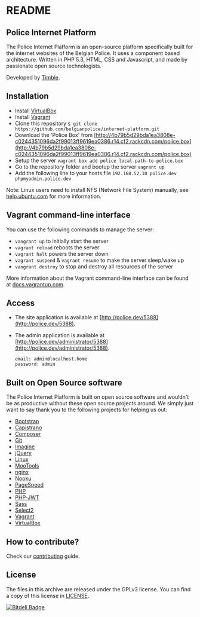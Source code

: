 # README

## Police Internet Platform

The Police Internet Platform is an open-source platform specifically built for the internet websites of the Belgian Police.
It uses a component based architecture. Written in PHP 5.3, HTML, CSS and Javascript, and made by passionate open source technologists.

Developed by <a href="http://www.timble.net">Timble</a>.

## Installation

* Install [VirtualBox](http://www.virtualbox.org/)
* Install [Vagrant](http://downloads.vagrantup.com/)
* Clone this repository
    ```$ git clone https://github.com/belgianpolice/internet-platform.git```
* Download the 'Police Box' from [http://4b79b5d29bda1ea3808e-c0244351096da2f99013ff9619ea0386.r14.cf2.rackcdn.com/police.box](http://4b79b5d29bda1ea3808e-c0244351096da2f99013ff9619ea0386.r14.cf2.rackcdn.com/police.box)
* Setup the server
    ```vagrant box add police local-path-to-police.box```
* Go to the repository folder and bootup the server
    ```vagrant up```
* Add the following line to your hosts file
    ```192.168.52.10 police.dev phpmyadmin.police.dev```

Note: Linux users need to install NFS (Network File System) manually, see [help.ubuntu.com](http://help.ubuntu.com/community/SettingUpNFSHowTo) for more information.


## Vagrant command-line interface

You can use the following commands to manage the server:

* ```vangrant up``` to initially start the server
* ```vagrant reload``` reboots the server
* ```vagrant halt``` powers the server down
* ```vagrant suspend``` & ```vagrant resume``` to make the server sleep/wake up
* ```vangrant destroy``` to stop and destroy all resources of the server

More information about the Vagrant command-line interface can be found at [docs.vagrantup.com](http://docs.vagrantup.com/v2/cli/index.html).


## Access

* The site application is available at [http://police.dev/5388](http://police.dev/5388).
* The admin application is available at [http://police.dev/administrator/5388](http://police.dev/administrator/5388).

    ```
    email: admin@localhost.home
    password: admin
    ```

## Built on Open Source software

The Police Internet Platform is built on open source software and wouldn't be as productive without these open source projects around.
We simply just want to say thank you to the following projects for helping us out:

* [Bootstrap](http://getbootstrap.com)
* [Capistrano](http://www.capistranorb.com)
* [Composer](http://getcomposer.org)
* [Git](http://git-scm.com)
* [Imagine](https://github.com/avalanche123/Imagine)
* [jQuery](http://jquery.com)
* [Linux](http://linux.org)
* [MooTools](http://mootools.net)
* [nginx](http://nginx.org)
* [Nooku](http://www.nooku.org)
* [PageSpeed](http://developers.google.com/speed/pagespeed)
* [PHP](http://php.net)
* [PHP-JWT](http://github.com/firebase/php-jwt)
* [Sass](http://sass-lang.com)
* [Select2](http://ivaynberg.github.io/select2)
* [Vagrant](http://www.vagrantup.com)
* [VirtualBox](http://www.virtualbox.org)


## How to contribute?

Check our [contributing](CONTRIBUTING.md) guide.


## License

The files in this archive are released under the GPLv3 license. You can find a copy of this license in [LICENSE](LICENSE.md).


[![Bitdeli Badge](https://d2weczhvl823v0.cloudfront.net/belgianpolice/internet-platform/trend.png)](https://bitdeli.com/free "Bitdeli Badge")

